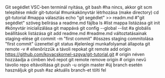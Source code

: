 Git segédlet
VSC-ben terminál nyitása, git bash #ha nincs, akkor git scm telepítése
mkdir git-tutorial #munkakönyvtár létrhozása (make directory)
cd git-tutorial #mappa választás
echo "git segédlet" >> readm.md #"git segédlet" szöveg belírása a readme.md fájlba
ls #list mappa listázása
git init #könyvtár inicializálása git mappává
git config --global --list #a globális beállítások listázása
git add readme.md #readme.md változtatásainak staging-elése
git commit -m "first commit" #összes staging commitolása "first commit" üzenettel
git status #jelenlegi munkafolyamat állapota
git remote -v # ellenőrizzük a távoli repokat
git remote add origin https://github.com/kovacskornel-szgya/git-tutorial.git # origin néven hozzáadja a címben lévő repot
git remote remove origin # origin nevű távolio repo eltávolítása
git push -u origin master #új branch esetén használjuk
git push #az aktuális branch-et tölti fel
